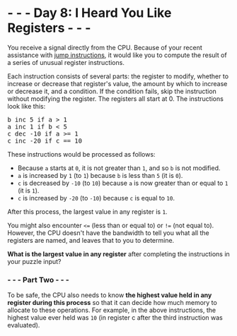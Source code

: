 # - - - Day 8: I Heard You Like Registers - - -

You receive a signal directly from the CPU. Because of your recent assistance with [jump instructions](https://github.com/vincent-vega/adventofcode/tree/master/2017/day_05), it would like you to compute the result of a series of unusual register instructions.

Each instruction consists of several parts: the register to modify, whether to increase or decrease that register's value, the amount by which to increase or decrease it, and a condition. If the condition fails, skip the instruction without modifying the register. The registers all start at 0. The instructions look like this:

<pre>
b inc 5 if a > 1
a inc 1 if b < 5
c dec -10 if a >= 1
c inc -20 if c == 10
</pre>

These instructions would be processed as follows:

* Because ``a`` starts at ``0``, it is not greater than ``1``, and so ``b`` is not modified.
* ``a`` is increased by ``1`` (to ``1``) because ``b`` is less than ``5`` (it is ``0``).
* ``c`` is decreased by ``-10`` (to ``10``) because ``a`` is now greater than or equal to ``1`` (it is ``1``).
* ``c`` is increased by ``-20`` (to ``-10``) because ``c`` is equal to ``10``.

After this process, the largest value in any register is ``1``.

You might also encounter ``<=`` (less than or equal to) or ``!=`` (not equal to). However, the CPU doesn't have the bandwidth to tell you what all the registers are named, and leaves that to you to determine.

**What is the largest value in any register** after completing the instructions in your puzzle input?


### - - - Part Two - - -

To be safe, the CPU also needs to know **the highest value held in any register during this process** so that it can decide how much memory to allocate to these operations. For example, in the above instructions, the highest value ever held was ``10`` (in register c after the third instruction was evaluated).
